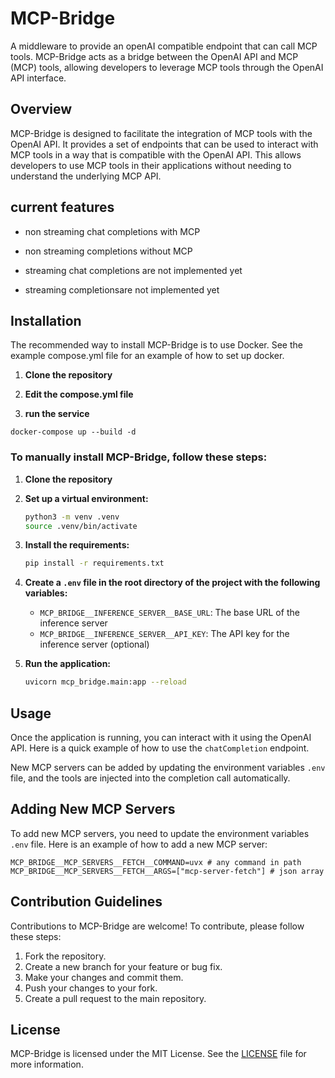 # MCP-Bridge
A middleware to provide an openAI compatible endpoint that can call MCP tools. MCP-Bridge acts as a bridge between the OpenAI API and MCP (MCP) tools, allowing developers to leverage MCP tools through the OpenAI API interface.

## Overview
MCP-Bridge is designed to facilitate the integration of MCP tools with the OpenAI API. It provides a set of endpoints that can be used to interact with MCP tools in a way that is compatible with the OpenAI API. This allows developers to use MCP tools in their applications without needing to understand the underlying MCP API.

## current features
- non streaming chat completions with MCP
- non streaming completions without MCP

- streaming chat completions are not implemented yet
- streaming completionsare not implemented yet

## Installation

The recommended way to install MCP-Bridge is to use Docker. See the example compose.yml file for an example of how to set up docker.

1. **Clone the repository**

2. **Edit the compose.yml file**

3. **run the service**
```
docker-compose up --build -d
```

### To manually install MCP-Bridge, follow these steps:

1. **Clone the repository**

2. **Set up a virtual environment:**
   ```bash
   python3 -m venv .venv
   source .venv/bin/activate
   ```

3. **Install the requirements:**
   ```bash
   pip install -r requirements.txt
   ```

4. **Create a `.env` file in the root directory of the project with the following variables:**
   - `MCP_BRIDGE__INFERENCE_SERVER__BASE_URL`: The base URL of the inference server
   - `MCP_BRIDGE__INFERENCE_SERVER__API_KEY`: The API key for the inference server (optional)

5. **Run the application:**
   ```bash
   uvicorn mcp_bridge.main:app --reload
   ```

## Usage
Once the application is running, you can interact with it using the OpenAI API. Here is a quick example of how to use the `chatCompletion` endpoint.

New MCP servers can be added by updating the environment variables `.env` file, and the tools are injected into the completion call automatically.

## Adding New MCP Servers
To add new MCP servers, you need to update the environment variables `.env` file. Here is an example of how to add a new MCP server:
```env
MCP_BRIDGE__MCP_SERVERS__FETCH__COMMAND=uvx # any command in path
MCP_BRIDGE__MCP_SERVERS__FETCH__ARGS=["mcp-server-fetch"] # json array
```

## Contribution Guidelines
Contributions to MCP-Bridge are welcome! To contribute, please follow these steps:
1. Fork the repository.
2. Create a new branch for your feature or bug fix.
3. Make your changes and commit them.
4. Push your changes to your fork.
5. Create a pull request to the main repository.

## License
MCP-Bridge is licensed under the MIT License. See the [LICENSE](LICENSE) file for more information.
